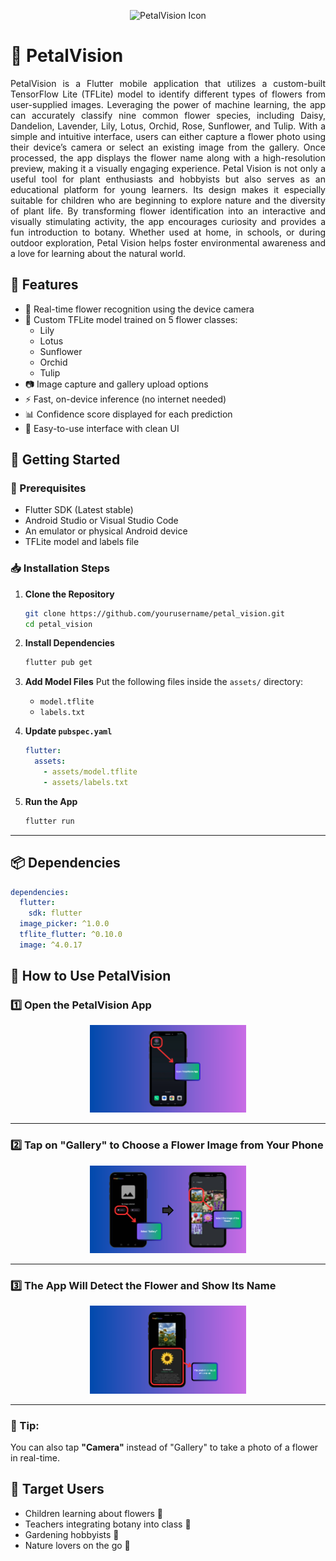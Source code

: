 <p align="center">
  <img src="[https://raw.githubusercontent.com/firdausshasan/petal_vision/refs/heads/main/assets/logo/petalvision.png]" width="120" alt="PetalVision Icon">
</p>

# 🌸 PetalVision

<div align="justify">

PetalVision is a Flutter mobile application that utilizes a custom-built TensorFlow Lite (TFLite) model to identify different types of flowers from user-supplied images. Leveraging the power of machine learning, the app can accurately classify nine common flower species, including Daisy, Dandelion, Lavender, Lily, Lotus, Orchid, Rose, Sunflower, and Tulip. With a simple and intuitive interface, users can either capture a flower photo using their device’s camera or select an existing image from the gallery. Once processed, the app displays the flower name along with a high-resolution preview, making it a visually engaging experience. Petal Vision is not only a useful tool for plant enthusiasts and hobbyists but also serves as an educational platform for young learners. Its design makes it especially suitable for children who are beginning to explore nature and the diversity of plant life. By transforming flower identification into an interactive and visually stimulating activity, the app encourages curiosity and provides a fun introduction to botany. Whether used at home, in schools, or during outdoor exploration, Petal Vision helps foster environmental awareness and a love for learning about the natural world.

</div>



## 📱 Features

- 🌼 Real-time flower recognition using the device camera
- 🧠 Custom TFLite model trained on 5 flower classes:
  - Lily
  - Lotus
  - Sunflower
  - Orchid
  - Tulip
- 📷 Image capture and gallery upload options
- ⚡ Fast, on-device inference (no internet needed)
- 📊 Confidence score displayed for each prediction
- 🧩 Easy-to-use interface with clean UI

## 🚀 Getting Started

### 🔧 Prerequisites

- Flutter SDK (Latest stable)
- Android Studio or Visual Studio Code
- An emulator or physical Android device
- TFLite model and labels file

### 📥 Installation Steps

1. **Clone the Repository**
    ```bash
    git clone https://github.com/yourusername/petal_vision.git
    cd petal_vision
    ```

2. **Install Dependencies**
    ```bash
    flutter pub get
    ```

3. **Add Model Files**
    Put the following files inside the `assets/` directory:
    - `model.tflite`
    - `labels.txt`

4. **Update `pubspec.yaml`**
    ```yaml
    flutter:
      assets:
        - assets/model.tflite
        - assets/labels.txt
    ```

5. **Run the App**
    ```bash
    flutter run
    ```
---

## 📦 Dependencies

```yaml
dependencies:
  flutter:
    sdk: flutter
  image_picker: ^1.0.0
  tflite_flutter: ^0.10.0
  image: ^4.0.17
  ```

## 📱 How to Use PetalVision

### 1️⃣ Open the PetalVision App

<p align="center">
  <img src="https://raw.githubusercontent.com/firdausshasan/petal_vision/refs/heads/main/assets/steps/step%201.png" width="250" alt="Open App">
</p>

---

### 2️⃣ Tap on "Gallery" to Choose a Flower Image from Your Phone

<p align="center">
  <img src="https://raw.githubusercontent.com/firdausshasan/petal_vision/refs/heads/main/assets/steps/step%202.png" width="250" alt="Select from Gallery">
</p>

---

### 3️⃣ The App Will Detect the Flower and Show Its Name

<p align="center">
  <img src="https://raw.githubusercontent.com/firdausshasan/petal_vision/refs/heads/main/assets/steps/step%203.png" width="250" alt="Prediction Result">
</p>

---

### 📝 Tip:
You can also tap **"Camera"** instead of "Gallery" to take a photo of a flower in real-time.

## 👤 Target Users

- Children learning about flowers 🌼
- Teachers integrating botany into class 🌱
- Gardening hobbyists 🌿
- Nature lovers on the go 🌸






